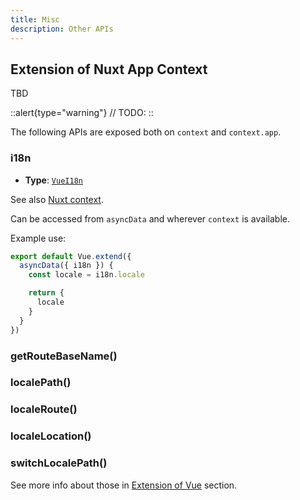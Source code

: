 ```yaml
---
title: Misc
description: Other APIs
---
```


## Extension of Nuxt App Context

TBD

::alert{type="warning"}
// TODO:
::

The following APIs are exposed both on `context` and `context.app`.

### i18n

- **Type**: [`VueI18n`](#extension-of-vuei18n)

See also [Nuxt context](https://nuxtjs.org/guides/concepts/context-helpers).

Can be accessed from `asyncData` and wherever `context` is available.

Example use:

```js
export default Vue.extend({
  asyncData({ i18n }) {
    const locale = i18n.locale

    return {
      locale
    }
  }
})
```

### getRouteBaseName()

### localePath()

### localeRoute()

### localeLocation()

### switchLocalePath()

See more info about those in [Extension of Vue](#extension-of-vue) section.
